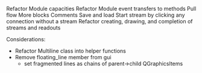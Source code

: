 Refactor Module capacities
Refactor Module event transfers to methods
Pull flow
More blocks
Comments
Save and load
Start stream by clicking any connection without a stream
Refactor creating, drawing, and completion of streams and readouts

Considerations:
- Refactor Multiline class into helper functions
- Remove floating_line member from gui
    - set fragmented lines as chains of parent->child QGraphicsItems